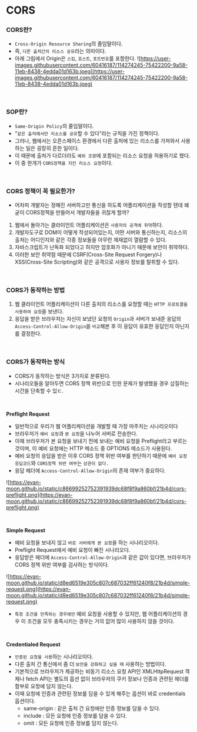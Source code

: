 # CORS

### CORS란?

- `Cross-Origin Resource Sharing`의 줄임말이다.
- 즉, `다른 출처간의 리소스 공유`라는 의미이다.
- 아래 그림에서 Origin은 `스킴`, `호스트`, `포트번호`를 포함한다.
  ![https://user-images.githubusercontent.com/60416187/114274245-75422200-9a58-11eb-8438-4edda01d163b.jpeg](https://user-images.githubusercontent.com/60416187/114274245-75422200-9a58-11eb-8438-4edda01d163b.jpeg)

</br>

### SOP란?

- `Same-Origin Policy`의 줄임말이다.
- "`같은 출처에서만 리소스를 공유`할 수 있다”라는 규칙을 가진 정책이다.
- 그러나, 웹에서는 오픈스페이스 환경에서 다른 출처에 있는 리소스를 가져와서 사용하는 일은 굉장히 흔한 일이다.
- 이 때문에 출처가 다르더라도 `예외 조항`에 포함되는 리소스 요청을 허용하기로 했다.
- 이 중 한개가 `CORS정책을 지킨 리소스 요청`이다.

</br>

### CORS 정책이 꼭 필요한가?

- 어차피 개발자는 정해진 서버하고만 통신을 하도록 어플리케이션을 작성할 텐데 왜 굳이 CORS정책을 만들어서 개발자들을 귀찮게 할까?

1. 웹에서 돌아가는 클라이언트 어플리케이션은 `사용자의 공격에 취약`하다.
2. 개발자도구로 DOM이 어떻게 작성되어있는지, 어떤 서버와 통신하는지, 리소스의 출처는 어디인지와 같은 각종 정보들을 아무런 제재없이 열람할 수 있다.
3. 자바스크립트가 난독화 되었다고 하지만 암호화가 아니기 때문에 보안이 취약하다.
4. 이러한 보안 취약점 때문에 CSRF(Cross-Site Request Forgery)나 XSS(Cross-Site Scripting)와 같은 공격으로 사용자 정보를 탈취할 수 있다.

</br>

### CORS가 동작하는 방법

1. 웹 클라이언트 어플리케이션이 다른 출처의 리소스를 요청할 때는 `HTTP 프로토콜을 사용하여 요청`을 보낸다.
2. 응답을 받은 브라우저는 자신이 보냈던 요청의 `Origin`과 서버가 보내준 응답의 `Access-Control-Allow-Origin`을 `비교`해본 후 이 응답이 유효한 응답인지 아닌지를 결정한다.

</br>

### CORS가 동작하는 방식

- CORS가 동작하는 방식은 3가지로 분류된다.
- 시나리오들을 알아두면 CORS 정책 위반으로 인한 문제가 발생했을 경우 삽질하는 시간을 단축할 수 있ㄷ.

</br>

**Preflight Request**

- 일반적으로 우리가 웹 어플리케이션을 개발할 때 가장 마주치는 시나리오이다
- 브라우저가 `예비 요청`과 `본 요청`을 나누어 서버로 전송한다.
- 이때 브라우저가 본 요청을 보내기 전에 보내는 예비 요청을 Preflight라고 부르는 것이며, 이 예비 요청에는 HTTP 메소드 중 OPTIONS 메소드가 사용된다.
- 예비 요청의 응답을 받은 이후 CORS 정책 위반 여부를 판단하기 때문에 `예비 요청 응답코드`와 `CORS정책 위반 여부`는 `상관이 없다.`
- 응답 헤더에 `Access-Control-Allow-Origin`의 존재 여부가 중요하다.

![https://evan-moon.github.io/static/c86699252752391939dc68f8f9a860bf/21b4d/cors-preflight.png](https://evan-moon.github.io/static/c86699252752391939dc68f8f9a860bf/21b4d/cors-preflight.png)

</br>

**Simple Request**

- 예비 요청을 보내지 않고 `바로 서버에게 본 요청`을 하는 시나리오이다.
- Preflight Request에서 예비 요청이 빠진 시나리오다.
- 응답받은 헤더에 `Access-Control-Allow-Origin`과 같은 값이 있다면, 브라우저가 CORS 정책 위반 여부를 검사하는 방식이다.

![https://evan-moon.github.io/static/d8ed6519e305c807c687032ff61240f8/21b4d/simple-request.png](https://evan-moon.github.io/static/d8ed6519e305c807c687032ff61240f8/21b4d/simple-request.png)

- `특정 조건을 만족하는 경우에만` 예비 요청을 사용할 수 있지만, 웹 어플리케이션의 경우 이 조건을 모두 충족시키는 경우는 거의 없어 많이 사용하지 않을 것이다.

</br>

**Credentialed Request**

- `인증된 요청을 사용`하는 시나리오이다.
- 다른 출처 간 통신에서 좀 더 `보안을 강화하고 싶을 때` 사용하는 방법이다.
- 기본적으로 브라우저가 제공하는 비동기 리소스 요청 API인 XMLHttpRequest 객체나 fetch API는 별도의 옵션 없이 브라우저의 쿠키 정보나 인증과 관련된 헤더를 함부로 요청에 담지 않는다.
- 이때 요청에 인증과 관련된 정보를 담을 수 있게 해주는 옵션이 바로 credentials 옵션이다.
  - same-origin : 같은 출처 간 요청에만 인증 정보를 담을 수 있다.
  - include : 모든 요청에 인증 정보를 담을 수 있다.
  - omit : 모든 요청에 인증 정보를 담지 않는다.
